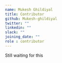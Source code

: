 ```yaml
---
name: Mukesh Ghildiyal
title: Contributor
github: Mukesh-ghildiyal
twitter: ""
linkedin: ""
slack: ""
joining_date: ""
role : contributor
---
```


Still waiting for this
